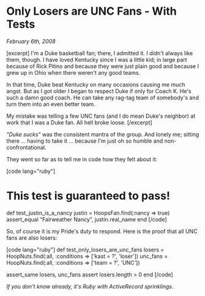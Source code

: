 # Only Losers are UNC Fans - With Tests

<cite>February 6th, 2008</cite>

[excerpt]
I'm a Duke basketball fan; there, I admitted it. I didn't always like them, though. I have loved Kentucky since I was a little kid; in large part because of Rick Pitino and because they were just plain good and because I grew up in Ohio when there weren't any good teams.

In that time, Duke beat Kentucky on many occasions causing me much angst. But as I got older I began to respect Duke if only for Coach K. He's such a damn good coach. He can take any rag-tag team of somebody's and turn them into an even better team.

My mistake was telling a few UNC fans (and I do mean Duke's neighbor) at work that I was a Duke fan. All hell broke loose.
[/excerpt]

*"Duke sucks"* was the consistent mantra of the group. And lonely me; sitting there ... having to take it ... because I'm just oh so humble and non-confrontational.

They went so far as to tell me in code how they felt about it:

[code lang="ruby"]
# This test is guaranteed to pass! 
def test_justin_is_a_nancy
  justin = HoopsFan.find(:nancy => true) 
  assert_equal “Fairweather Nancy”, justin.real_name 
end
[/code]

So, of course it is my Pride's duty to respond. Here is the proof that all UNC fans are also losers:

[code lang="ruby"]
def test_only_losers_are_unc_fans
  losers = HoopNuts.find(:all, :conditions => ['kast = ?', 'loser'])
  unc_fans = HoopNuts.find(:all, :conditions => ['team = ?', 'UNC'])

  assert_same losers, unc_fans
  assert losers.length > 0
end
[/code]

*If you don't know already, it's Ruby with ActiveRecord sprinklings.*
